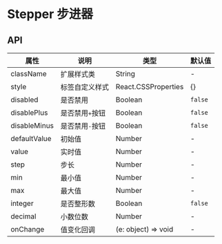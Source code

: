 # Stepper 步进器

<code src="./demos/index.tsx"></code>

## API

属性 | 说明 | 类型 | 默认值
----|-----|------|------
| className   | 扩展样式类  | String | - |
| style | 标签自定义样式 | React.CSSProperties | {} |
| disabled | 是否禁用 | Boolean | `false` |
| disablePlus | 是否禁用`+`按钮 | Boolean | `false` |
| disableMinus | 是否禁用`-`按钮 | Boolean | `false` |
| defaultValue | 初始值 | Number | - |
| value | 实时值 | Number | - |
| step | 步长 | Number | - |
| min | 最小值 | Number | - |
| max | 最大值 | Number | - |
| integer | 是否整形数 | Boolean | `false` |
| decimal | 小数位数 | Number | - |
| onChange | 值变化回调 | (e: object) => void | - |